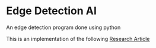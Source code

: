 # Edge Detection AI
An edge detection program done using python

This is an implementation of the following [Research Article](https://journals.plos.org/plosone/article?id=10.1371/journal.pone.0138712)

